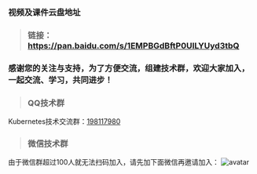 ### 视频及课件云盘地址
>### 链接： https://pan.baidu.com/s/1EMPBGdBftP0UILYUyd3tbQ

### 感谢您的关注与支持，为了方便交流，组建技术群，欢迎大家加入，一起交流、学习，共同进步！
>### QQ技术群
Kubernetes技术交流群：[198117980](https://jq.qq.com/?_wv=1027&k=5eciYJa)
>### 微信技术群
由于微信群超过100人就无法扫码加入，请先加下面微信再邀请加入：
![avatar](https://github.com/lizhenliang/Shell-Python-Document/blob/master/%E8%81%94%E7%B3%BB%E6%96%B9%E5%BC%8F.jpg)
